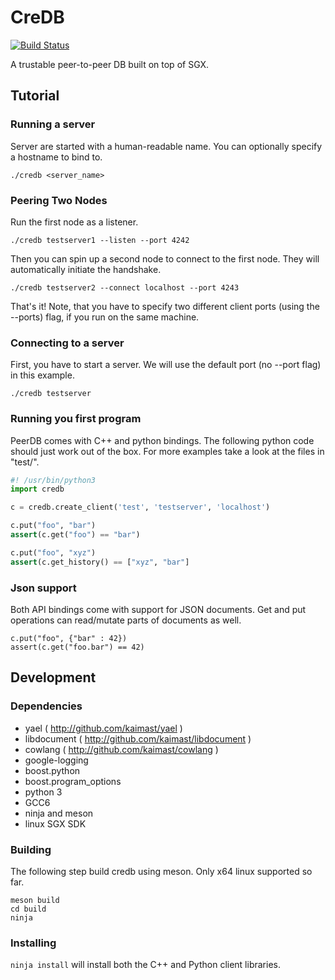# CreDB

[![Build Status](https://travis-ci.com/abcdabcd987/credb.svg?token=Q7BhRZyHsDyAsEuz2j5x&branch=bugfix)](https://travis-ci.com/abcdabcd987/credb)

A trustable peer-to-peer DB built on top of SGX.

## Tutorial

### Running a server
Server are started with a human-readable name. You can optionally specify a hostname to bind to. 

```
./credb <server_name>
```

### Peering Two Nodes
Run the first node as a listener.

```
./credb testserver1 --listen --port 4242
```

Then you can spin up a second node to connect to the first node. They will automatically initiate the handshake.

```
./credb testserver2 --connect localhost --port 4243
```

That's it! Note, that you have to specify two different client ports (using the --ports) flag, if you run on the same machine.

### Connecting to a server
First, you have to start a server. We will use the default port (no --port flag) in this example.

```
./credb testserver
```

### Running you first program
PeerDB comes with C++ and python bindings. The following python code should just work out of the box. For more examples take a look at the files in "test/".

```python
#! /usr/bin/python3
import credb

c = credb.create_client('test', 'testserver', 'localhost')

c.put("foo", "bar")
assert(c.get("foo") == "bar")

c.put("foo", "xyz")
assert(c.get_history() == ["xyz", "bar"]
```

### Json support
Both API bindings come with support for JSON documents. Get and put operations can read/mutate parts of documents as well.

```
c.put("foo", {"bar" : 42})
assert(c.get("foo.bar") == 42)
```

## Development
### Dependencies
* yael ( http://github.com/kaimast/yael )
* libdocument ( http://github.com/kaimast/libdocument )
* cowlang ( http://github.com/kaimast/cowlang )
* google-logging
* boost.python
* boost.program_options
* python 3
* GCC6
* ninja and meson
* linux SGX SDK

### Building
The following step build credb using meson. Only x64 linux supported so far.

```
meson build
cd build
ninja
```

### Installing
``ninja install`` will install both the C++ and Python client libraries.
